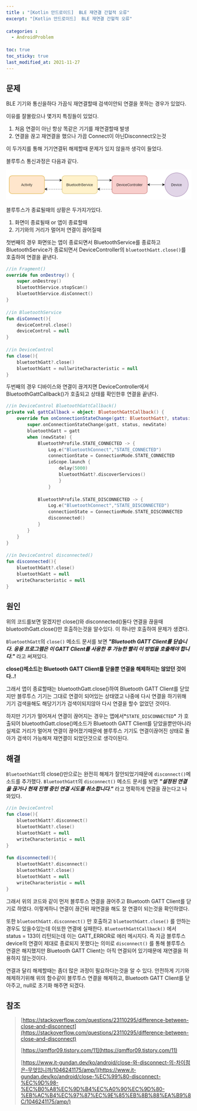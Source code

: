 ```yaml
---
title : "[Kotlin 안드로이드]  BLE 재연결 간헐적 오류"
excerpt: "[Kotlin 안드로이드]  BLE 재연결 간헐적 오류"

categories :
  - AndroidProblem

toc: true
toc_sticky: true
last_modified_at: 2021-11-27 
---
```


## 문제

BLE 기기와 통신을하다 가끔식 재연결할때 검색이안되 연결을 못하는 경우가 있었다.

이유를 잘몰랐으나 몇가지 특징들이 있었다.

1. 처음 연결이 아닌 항상 똑같은 기기를 재연결할때 발생
2. 연결을 끊고 재연결을 했으나 가끔 Connect이 아닌Disconnect오는것

이 두가지를 통해 기기연결뒤 해제할때 문제가 있지 않을까 생각이 들었다.

블루투스 통신과정은 다음과 같다.

![bluetoothDiagram.png](/assets/images/bluetoothDiagram.png?raw=true)

블루투스가 종료될때의 상황은 두가지가있다.

1. 화면이 종료될때 or 앱이 종료할때
2. 기기와의 거리가 멀어저 연결이 끊어질때

첫번째의 경우 화면또는 앱이 종료되면서 BluetoothService를 종료하고 BluetoothService가 종료되면서 DeviceController의 `bluetoothGatt.close()`를 호출하여 연결을 끝낸다.

```kotlin
//in Fragment()
override fun onDestroy() {
    super.onDestroy()
    bluetoothService.stopScan()
    bluetoothService.disConnect()
}

//in BluetoothService
fun disConnect(){
    deviceControl.close()
    deviceControl = null
}

//in DeviceControl
fun close(){
    bluetoothGatt?.close()
    bluetoothGatt = nullwriteCharacteristic = null
}
```

두번째의 경우 디바이스와 연결이 끊겨지면 DeviceController에서 BluetoothGattCallback()가 호출되고 상태를 확인한후 연결을 끝낸다.

```kotlin
//in DeviceControl BluetoothGattCallback()
private val gattCallback = object: BluetoothGattCallback() {
    override fun onConnectionStateChange(gatt: BluetoothGatt?, status: Int, newState: Int) {
        super.onConnectionStateChange(gatt, status, newState)
        bluetoothGatt = gatt
        when (newState) {
            BluetoothProfile.STATE_CONNECTED -> {
                Log.e("BluetoothConnect","STATE_CONNECTED")
                connectionState = ConnectionMode.STATE_CONNECTED
                ioScope.launch {
                    delay(5000)
                    bluetoothGatt?.discoverServices()
                    }
                }
            
            BluetoothProfile.STATE_DISCONNECTED -> {
                Log.e("BluetoothConnect","STATE_DISCONNECTED")
                connectionState = ConnectionMode.STATE_DISCONNECTED
                disconnected()
            }
        }
    }
}

//in DeviceControl disconnected()
fun disconnected(){
    bluetoothGatt?.close()
    bluetoothGatt = null
    writeCharacteristic = null
}

```

## 원인

위의 코드를보면 알겠지만 close()와 disconnected()둘다 연결을 끊을때 bluetoothGatt.close()만 호출하는것을 알수있다. 이 하나만 호출하여 문제가 생겼다.

`BluetoothGatt`의 `close()` 메소드 문서를 보면 ***"Bluetooth GATT Client를 닫습니다. 응용 프로그램은 이 GATT Client를 사용한 후 가능한 빨리 이 방법을 호출해야 합니다."*** 라고 써져있다.

**close()메소드는 Bluetooth GATT Client를 닫을뿐 연결을 해제하지는 않았던 것이다..!**

그래서 앱이 종료할때는 bluetoothGatt.close()하여 Bluetooth GATT Client를 닫았지만 블루투스 기기는 그대로 연결이 되어있는 상태였고 나중에 다시 연결을 하기위해 기기 검색을해도 해당기기가 검색이되지않아 다시 연결을 할수 없었던 것이다.

하지만 기기가 멀어져서 연결이 끊어지는 경우는 앱에서*`STATE_DISCONNECTED`* 가 호출되어 bluetoothGatt.close()메소드가 Bluetooth GATT Client를 닫았을뿐만아니라 실제로 거리가 멀어져 연결이 끊어졌기때문에 블루투스 기기도 연결이끊어진 상태로 돌아가 검색이 가능해져 재연결이 되었던것으로 생각이된다.

## 해결

`BluetoothGatt`의 close()만으로는 완전히 해제가 잘안되었기때문에 `disconnect()`메소드를 추가했다. `BluetoothGatt`의 `disconnect()` 메소드 문서를 보면 ***"설정된 연결을 끊거나 현재 진행 중인 연결 시도를 취소합니다."*** 라고 명확하게 연결을 끊는다고 나와있다.

```kotlin
//in DeviceControl
fun close(){
    bluetoothGatt?.disconnect()
    bluetoothGatt?.close()
    bluetoothGatt = null
    writeCharacteristic = null
}

fun disconnected(){
    bluetoothGatt?.disconnect()
    bluetoothGatt?.close()
    bluetoothGatt = null
    writeCharacteristic = null
}
```

그래서 위의 코드와 같이 먼저 블루투스 연결을 끊어주고 Bluetooth GATT Client를 닫기로 하였다. 이렇게하니 연결이 끊긴뒤 재연결을 해도 잘 연결이 되는것을 확인하였다.

또한 `bluetoothGatt.disconnect()` 만 호출하고 `bluetoothGatt.close()` 를 안하는 경우도 있을수있는데 이또한 연결에 실패한다. `BluetoothGattCallback()` 에서 status = 133이 리턴되는데 이는 GATT_ERROR로 에러 메시지다. 즉 지금 블루투스 device의 연결이 제대로 종료되지 못했다는 의미로 `disconnect()` 를 통해 블루투스 연결은 해지했지만 Bluetooth GATT Client는 아직 연결되어 있기때문에 재연결을 허용하지 않는것이다.

연결과 달리 해제할때는 좀더 많은 과정이 필요하다는것을 알 수 있다. 안전하게 기기와 해제하기위해 위의 함수같이 블루투스 연결을 해제하고, Bluetooth GATT Client를 닫아주고, null로 초기화 해주면 되겠다.

## 참조

> [https://stackoverflow.com/questions/23110295/difference-between-close-and-disconnect](https://stackoverflow.com/questions/23110295/difference-between-close-and-disconnect)
>
> [https://qmffor09.tistory.com/11](https://qmffor09.tistory.com/11)
>
> [https://www.it-gundan.dev/ko/android/close-와-disconnect-의-차이점은-무엇입니까/1046241175/amp/](https://www.it-gundan.dev/ko/android/close-%EC%99%80-disconnect-%EC%9D%98-%EC%B0%A8%EC%9D%B4%EC%A0%90%EC%9D%80-%EB%AC%B4%EC%97%87%EC%9E%85%EB%8B%88%EA%B9%8C/1046241175/amp/)
>